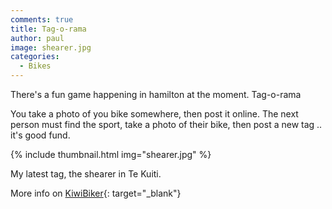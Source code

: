 ```yaml
---
comments: true
title: Tag-o-rama
author: paul
image: shearer.jpg
categories:
  - Bikes
---
```

There's a fun game happening in hamilton at the moment. Tag-o-rama


You take a photo of you bike somewhere, then post it online. The next person must find the sport, take a photo of their bike, then post a new tag .. it's good fund.

{% include thumbnail.html img="shearer.jpg" %}  

My latest tag, the shearer in Te Kuiti.

More info on [KiwiBiker](http://www.kiwibiker.co.nz/forums/showthread.php?t=100865 "Tag-o-rama"){: target="_blank"}